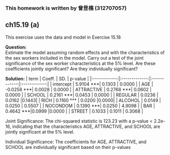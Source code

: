 ### This homework is written by  曾昱樵 (312707057)

## ch15.19 (a)

This exercise uses the data and model in Exercise 15.18

**Question:**\
Extimate the model assuming random effects and with the characteristics of the sex workers included in the model. Carry out a test of the joint significance of the sex worker characteristics at the 5% level. Are these coefficients jointly significant? Are they individually significant?


**Solution:**
|    term   | Coeff.  | SD.  |  p-value    | 
|:------------:|:-------------:|:------------:|:------------:|
| intercept      |  5.9104 ***| 0.1303 | 0.0000 |
| AGE    |  -0.0258 ***| 0.0028 | 0.0000 |
| ATTRACTIVE       |  0.2768 ***| 0.0602 | 0.0000 |
| SCHOOL      |  0.2161 ***| 0.0453 | 0.0000 |
| REGULAR    |   0.0236 | 0.0162 |0.1443|
| RICH        |  0.1160 *** | 0.0200 |0.0000|
| ALCOHOL         |  0.0149 | 0.0250 | 0.5507 |
| NOCONDOM       |  0.1390 ***| 0.0250 | 4.9098 |
| BAR | 0.4642 ***|0.0999 |0.0000 |
| STREET   |  0.1033 | 0.1011 | 0.3068 |

Joint Significance: The chi-squared statistic is 123.23 with a p-value < 2.2e-16, indicating that the characteristics AGE, ATTRACTIVE, and SCHOOL are jointly significant at the 5% level.

Individual Significance: The coefficients for AGE, ATTRACTIVE, and SCHOOL are individually significant based on their p-values
